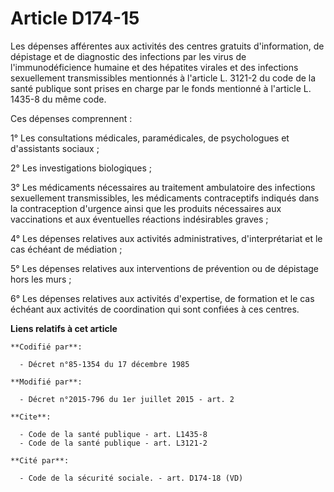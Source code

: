# Article D174-15

Les dépenses afférentes aux activités des centres gratuits d'information, de dépistage et de diagnostic des infections par
les virus de l'immunodéficience humaine et des hépatites virales et des infections sexuellement transmissibles mentionnés à
l'article L. 3121-2 du code de la santé publique sont prises en charge par le fonds mentionné à l'article L. 1435-8 du même
code. 

Ces dépenses comprennent : 

1° Les consultations médicales, paramédicales, de psychologues et d'assistants sociaux ; 

2° Les investigations biologiques ; 

3° Les médicaments nécessaires au traitement ambulatoire des infections sexuellement transmissibles, les médicaments
contraceptifs indiqués dans la contraception d'urgence ainsi que les produits nécessaires aux vaccinations et aux éventuelles
réactions indésirables graves ; 

4° Les dépenses relatives aux activités administratives, d'interprétariat et le cas échéant de médiation ; 

5° Les dépenses relatives aux interventions de prévention ou de dépistage hors les murs ; 

6° Les dépenses relatives aux activités d'expertise, de formation et le cas échéant aux activités de coordination qui sont
confiées à ces centres.

**Liens relatifs à cet article**

	**Codifié par**:

	  - Décret n°85-1354 du 17 décembre 1985

	**Modifié par**:

	  - Décret n°2015-796 du 1er juillet 2015 - art. 2

	**Cite**:

	  - Code de la santé publique - art. L1435-8
	  - Code de la santé publique - art. L3121-2

	**Cité par**:

	  - Code de la sécurité sociale. - art. D174-18 (VD)
